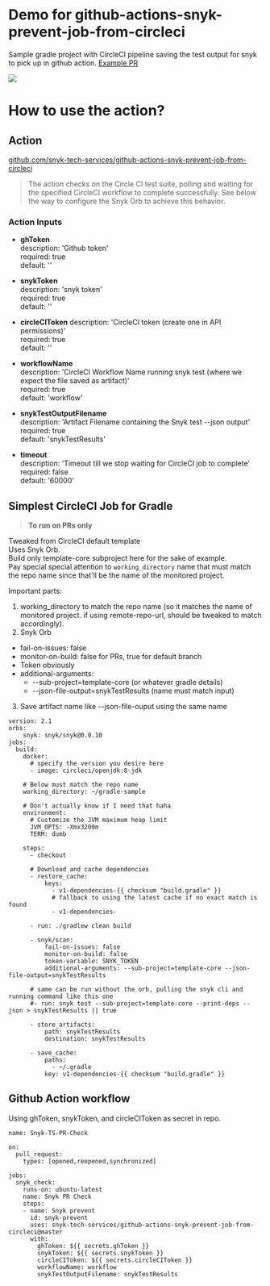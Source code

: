 # Demo for github-actions-snyk-prevent-job-from-circleci

Sample gradle project with CircleCI pipeline saving the test output for snyk to pick up in github action.
[Example PR](https://github.com/snyk-tech-services/gradle-sample/pull/9)

![](https://storage.googleapis.com/snyk-technical-services.appspot.com/sample-gradle-gh-action-snyk-prevent-readme.png)

# How to use the action?
## Action
[github.com/snyk-tech-services/github-actions-snyk-prevent-job-from-circleci](https://github.com/snyk-tech-services/github-actions-snyk-prevent-job-from-circleci)



> The action checks on the Circle CI test suite, polling and waiting for the specified CircleCI workflow to complete successfully. See below the way to configure the Snyk Orb to achieve this behavior.

### Action Inputs
- **ghToken**\
  description: 'Github token'\
  required: true\
  default: ''

- **snykToken**\
  description: 'snyk token'\
  required: true\
  default: ''

- **circleCIToken**
  description: 'CircleCI token (create one in API permissions)'\
  required: true\
  default: ''

- **workflowName**\
  description: 'CircleCI Workflow Name running snyk test (where we expect the file saved as artifact)'\
  required: true\
  default: 'workflow'

- **snykTestOutputFilename**\
  description: 'Artifact Filename containing the Snyk test --json output'\
  required: true\
  default: 'snykTestResults'

- **timeout**\
  description: 'Timeout till we stop waiting for CircleCI job to complete'\
  required: false\
  default: '60000'


## Simplest CircleCI Job for Gradle
> **To run on PRs only**

Tweaked from CircleCI default template\
Uses Snyk Orb.\
Build only template-core subproject here for the sake of example.\
Pay special special attention to `working_directory` name that must match the repo name since that'll be the name of the monitored project.

Important parts:
1. working_directory to match the repo name (so it matches the name of monitored project. if using remote-repo-url, should be tweaked to match accordingly).
2. Snyk Orb
- fail-on-issues: false
- monitor-on-build: false for PRs, true for default branch
- Token obviously
- additional-arguments: 
    * --sub-project=template-core (or whatever gradle details)
    * --json-file-output=snykTestResults (name must match input)
3. Save artifact name like --json-file-ouput using the same name

```
version: 2.1
orbs:
    snyk: snyk/snyk@0.0.10
jobs:
  build:
    docker:
      # specify the version you desire here
      - image: circleci/openjdk:8-jdk

    # Below must match the repo name
    working_directory: ~/gradle-sample

    # Don't actually know if I need that haha
    environment:
      # Customize the JVM maximum heap limit
      JVM_OPTS: -Xmx3200m
      TERM: dumb

    steps:
      - checkout

      # Download and cache dependencies
      - restore_cache:
          keys:
            - v1-dependencies-{{ checksum "build.gradle" }}
            # fallback to using the latest cache if no exact match is found
            - v1-dependencies-

      - run: ./gradlew clean build

      - snyk/scan:
          fail-on-issues: false
          monitor-on-build: false
          token-variable: SNYK_TOKEN
          additional-arguments: --sub-project=template-core --json-file-output=snykTestResults
      
      # same can be run without the orb, pulling the snyk cli and running command like this one
      #- run: snyk test --sub-project=template-core --print-deps --json > snykTestResults || true
      
      - store_artifacts:
          path: snykTestResults
          destination: snykTestResults

      - save_cache:
          paths:
            - ~/.gradle
          key: v1-dependencies-{{ checksum "build.gradle" }}
```

## Github Action workflow
Using ghToken, snykToken, and circleCIToken as secret in repo.
```
name: Snyk-TS-PR-Check

on: 
  pull_request:
    types: [opened,reopened,synchronized]
  
jobs:
  snyk_check:
    runs-on: ubuntu-latest
    name: Snyk PR Check
    steps:
    - name: Snyk prevent
      id: snyk-prevent
      uses: snyk-tech-services/github-actions-snyk-prevent-job-from-circleci@master
      with:
        ghToken: ${{ secrets.ghToken }}
        snykToken: ${{ secrets.snykToken }}
        circleCIToken: ${{ secrets.circleCIToken }}
        workflowName: workflow
        snykTestOutputFilename: snykTestResults
```
